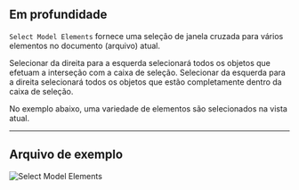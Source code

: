## Em profundidade
`Select Model Elements` fornece uma seleção de janela cruzada para vários elementos no documento (arquivo) atual.

Selecionar da direita para a esquerda selecionará todos os objetos que efetuam a interseção com a caixa de seleção. Selecionar da esquerda para a direita selecionará todos os objetos que estão completamente dentro da caixa de seleção.

No exemplo abaixo, uma variedade de elementos são selecionados na vista atual.
___
## Arquivo de exemplo

![Select Model Elements](./Dynamo.Nodes.DSModelElementsSelection_img.jpg)
